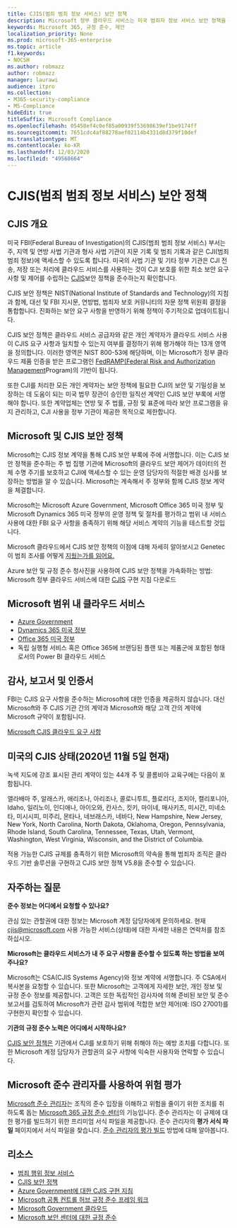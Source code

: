 ```yaml
---
title: CJIS(범죄 범죄 정보 서비스) 보안 정책
description: Microsoft 정부 클라우드 서비스는 미국 범죄자 정보 서비스 보안 정책을 준수합니다.
keywords: Microsoft 365, 규정 준수, 제안
localization_priority: None
ms.prod: microsoft-365-enterprise
ms.topic: article
f1.keywords:
- NOCSH
ms.author: robmazz
author: robmazz
manager: laurawi
audience: itpro
ms.collection:
- M365-security-compliance
- MS-Compliance
hideEdit: true
titleSuffix: Microsoft Compliance
ms.openlocfilehash: 05458ef4c0ef85a00939f53698639ef1be9174ff
ms.sourcegitcommit: 7651cdc4af88278aef02114b4331d8d379f10def
ms.translationtype: MT
ms.contentlocale: ko-KR
ms.lasthandoff: 12/03/2020
ms.locfileid: "49568664"
---
```

# <a name="criminal-justice-information-services-cjis-security-policy"></a>CJIS(범죄 범죄 정보 서비스) 보안 정책

## <a name="cjis-overview"></a>CJIS 개요

미국 FBI(Federal Bureau of Investigation)의 CJIS(범죄 범죄 정보 서비스) 부서는 주, 지역 및 연방 사법 기관과 형사 사법 기관이 지문 기록 및 범죄 기록과 같은 CJI(범죄 범죄 정보)에 액세스할 수 있도록 합니다. 미국의 사법 기관 및 기타 정부 기관은 CJI 전송, 저장 또는 처리에 클라우드 서비스를 사용하는 것이 CJI 보호를 위한 최소 보안 요구 사항 및 제어를 수립하는 [CJIS](https://aka.ms/cjis-security-policy)보안 정책을 준수하는지 확인합니다.

CJIS 보안 정책은 NIST(National Institute of Standards and Technology)의 지침과 함께, 대선 및 FBI 지시문, 연방법, 범죄자 보호 커뮤니티의 자문 정책 위원회 결정을 통합합니다. 진화하는 보안 요구 사항을 반영하기 위해 정책이 주기적으로 업데이트됩니다.

CJIS 보안 정책은 클라우드 서비스 공급자와 같은 개인 계약자가 클라우드 서비스 사용이 CJIS 요구 사항과 일치할 수 있는지 여부를 결정하기 위해 평가해야 하는 13개 영역을 정의합니다. 이러한 영역은 NIST 800-53에 해당하며, 이는 Microsoft가 정부 클라우드 제품 인증을 받은 프로그램인 [FedRAMP(Federal Risk and Authorization Management](offering-FedRAMP.md)Program)의 기반이 됩니다.

또한 CJI를 처리한 모든 개인 계약자는 보안 정책에 필요한 CJI의 보안 및 기밀성을 보장하는 데 도움이 되는 미국 법무 장관이 승인한 일직선 계약인 CJIS 보안 부록에 서명해야 합니다. 또한 계약업체는 연방 및 주 법률, 규정 및 표준에 따라 보안 프로그램을 유지 관리하고, CJI 사용을 정부 기관이 제공한 목적으로 제한합니다.

## <a name="microsoft-and-cjis-security-policy"></a>Microsoft 및 CJIS 보안 정책

Microsoft는 CJIS 정보 계약을 통해 CJIS 보안 부록에 주에 서명합니다. 이는 CJIS 보안 정책을 준수하는 주 법 집행 기관에 Microsoft의 클라우드 보안 제어가 데이터의 전체 수명 주기를 보호하고 CJI에 액세스할 수 있는 운영 담당자의 적절한 배경 심사를 보장하는 방법을 알 수 있습니다. Microsoft는 계속해서 주 정부와 함께 CJIS 정보 계약을 체결합니다.

Microsoft는 Microsoft Azure Government, Microsoft Office 365 미국 정부 및 Microsoft Dynamics 365 미국 정부의 운영 정책 및 절차를 평가하고 범위 내 서비스 사용에 대한 FBI 요구 사항을 충족하기 위해 해당 서비스 계약의 기능을 테스트할 것입니다.

Microsoft 클라우드에서 CJIS 보안 정책의 이점에 대해 자세히 알아보시고 Genetec이 범죄 조사를 어떻게 [지웠는가를 읽어요.](https://customers.microsoft.com/story/genetec)

Azure 보안 및 규정 준수 청사진을 사용하여 CJIS 보안 정책을 가속화하는 방법: Microsoft 정부 클라우드 서비스에 대한 [CJIS](https://gallery.technet.microsoft.com/CJIS-Implementation-62af7c27) 구현 지침 다운로드

## <a name="microsoft-in-scope-cloud-services"></a>Microsoft 범위 내 클라우드 서비스

- [Azure Government](https://docs.microsoft.com/azure/azure-government/documentation-government-welcome)
- [Dynamics 365 미국 정부](https://docs.microsoft.com/power-platform/admin/microsoft-dynamics-365-government#certifications-and-accreditations)
- [Office 365 미국 정부](https://docs.microsoft.com/office365/servicedescriptions/office-365-platform-service-description/office-365-us-government/gcc#us-government-community-compliance)
- 독립 실행형 서비스 혹은 Office 365에 브랜딩된 플랜 또는 제품군에 포함된 형태로서의 Power BI 클라우드 서비스

## <a name="audits-reports-and-certificates"></a>감사, 보고서 및 인증서

FBI는 CJIS 요구 사항을 준수하는 Microsoft에 대한 인증을 제공하지 않습니다. 대신 Microsoft와 주 CJIS 기관 간의 계약과 Microsoft와 해당 고객 간의 계약에 Microsoft 규약이 포함됩니다.

[Microsoft CJIS 클라우드 요구 사항](https://aka.ms/MicrosoftCJISCloudRequirements)

## <a name="cjis-status-in-the-united-states-current-as-of-1152020"></a>미국의 CJIS 상태(2020년 11월 5일 현재)

녹색 지도에 강조 표시된 관리 계약이 있는 44개 주 및 콜롬비아 교육구에는 다음이 포함됩니다.

앨라배마 주, 알래스카, 애리조나, 아리조나, 콜로니투트, 플로리다, 조지아, 캘리포니아, Idaho, 일리노이, 인디애나, 아이오와, 칸사스, 킷키, 마이네, 매사키츠, 미시간, 미네소타, 미시시피, 미주리, 몬타나, 네브래스카, 네바다, New Hampshire, New Jersey, New York, North Carolina, North Dakota, Oklahoma, Oregon, Pennsylvania, Rhode Island, South Carolina, Tennessee, Texas, Utah, Vermont, Washington, West Virginia, Wisconsin, and the District of Columbia.

적용 가능한 CJIS 규제를 충족하기 위한 Microsoft의 약속을 통해 범죄자 조직은 클라우드 기반 솔루션을 구현하고 CJIS 보안 정책 V5.8을 준수할 수 있습니다.

## <a name="frequently-asked-questions"></a>자주하는 질문

**준수 정보는 어디에서 요청할 수 있나요?**

관심 있는 관할권에 대한 정보는 Microsoft 계정 담당자에게 문의하세요. 현재 <cjis@microsoft.com> 사용 가능한 서비스(상태)에 대한 자세한 내용은 연락처를 참조하십시오.

**Microsoft는 클라우드 서비스가 내 주 요구 사항을 준수할 수 있도록 하는 방법을 보여 주나요?**

Microsoft는 CSA(CJIS Systems Agency)와 정보 계약에 서명합니다. 주 CSA에서 복사본을 요청할 수 있습니다. 또한 Microsoft는 고객에게 자세한 보안, 개인 정보 및 규정 준수 정보를 제공합니다. 고객은 또한 독립적인 감사자에 의해 준비된 보안 및 준수 보고서를 검토하여 Microsoft가 관련 감사 범위에 적합한 보안 제어(예: ISO 27001)를 구현한지 확인할 수 있습니다.

**기관의 규정 준수 노력은 어디에서 시작하나요?**

[CJIS 보안 정책은](https://aka.ms/cjis-security-policy) 기관에서 CJI를 보호하기 위해 취해야 하는 예방 조치를 다합니다. 또한 Microsoft 계정 담당자가 관할권의 요구 사항에 익숙한 사용자와 연락할 수 있습니다.

## <a name="use-microsoft-compliance-manager-to-assess-your-risk"></a>Microsoft 준수 관리자를 사용하여 위험 평가

[Microsoft 준수 관리자](https://docs.microsoft.com/microsoft-365/compliance/compliance-manager)는 조직의 준수 입장을 이해하고 위험을 줄이기 위한 조치를 취하도록 돕는 [Microsoft 365 규정 준수 센터](https://docs.microsoft.com/microsoft-365/compliance/microsoft-365-compliance-center)의 기능입니다. 준수 관리자는 이 규제에 대한 평가를 빌드하기 위한 프리미엄 서식 파일을 제공합니다. 준수 관리자의 **평가 서식 파일** 페이지에서 서식 파일을 찾습니다. [준수 관리자의 평가 빌드](https://docs.microsoft.com/microsoft-365/compliance/compliance-manager-assessments) 방법에 대해 알아봅니다.

## <a name="resources"></a>리소스

- [범죄 행위 정보 서비스](https://aka.ms/cjis)
- [CJIS 보안 정책](https://aka.ms/cjis-security-policy)
- [Azure Government에 대한 CJIS 구현 지침](https://aka.ms/cjisimplementationguidelines)
- [Microsoft 공통 컨트롤 허브 규정 준수 프레임 워크](https://www.microsoft.com/trustcenter/common-controls-hub)
- [Microsoft Government 클라우드](https://go.microsoft.com/fwlink/?linkid=2087246)
- [Microsoft 보안 센터에 대한 규정 준수](https://www.microsoft.com/trust-center/compliance/compliance-overview)
